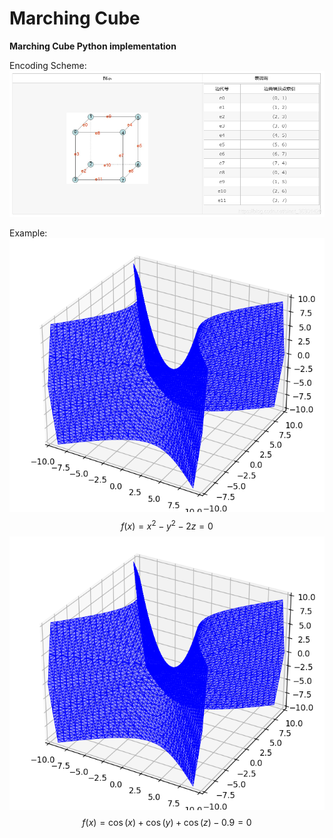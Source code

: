 # Marching Cube

**Marching Cube Python implementation**

Encoding Scheme:
![avatar](encode.png)

Example:
![avatar](example1.png)
$$f(x) = x^2 - y^2 - 2z  = 0$$
![avatar](example1.png)
$$f(x) =\cos(x) +\cos(y) + \cos(z) - 0.9 = 0 $$